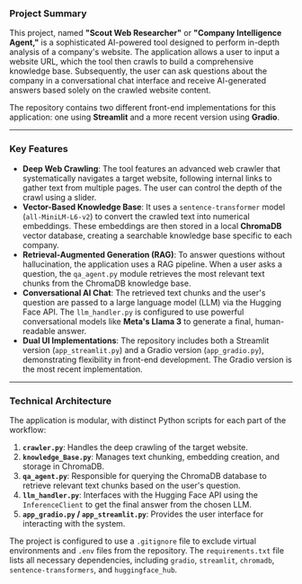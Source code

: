 ### Project Summary

This project, named **"Scout Web Researcher"** or **"Company Intelligence Agent,"** is a sophisticated AI-powered tool designed to perform in-depth analysis of a company's website. The application allows a user to input a website URL, which the tool then crawls to build a comprehensive knowledge base. Subsequently, the user can ask questions about the company in a conversational chat interface and receive AI-generated answers based solely on the crawled website content.

The repository contains two different front-end implementations for this application: one using **Streamlit** and a more recent version using **Gradio**.

---
### Key Features

* **Deep Web Crawling**: The tool features an advanced web crawler that systematically navigates a target website, following internal links to gather text from multiple pages. The user can control the depth of the crawl using a slider.
* **Vector-Based Knowledge Base**: It uses a `sentence-transformer` model (`all-MiniLM-L6-v2`) to convert the crawled text into numerical embeddings. These embeddings are then stored in a local **ChromaDB** vector database, creating a searchable knowledge base specific to each company.
* **Retrieval-Augmented Generation (RAG)**: To answer questions without hallucination, the application uses a RAG pipeline. When a user asks a question, the `qa_agent.py` module retrieves the most relevant text chunks from the ChromaDB knowledge base.
* **Conversational AI Chat**: The retrieved text chunks and the user's question are passed to a large language model (LLM) via the Hugging Face API. The `llm_handler.py` is configured to use powerful conversational models like **Meta's Llama 3** to generate a final, human-readable answer.
* **Dual UI Implementations**: The repository includes both a Streamlit version (`app_streamlit.py`) and a Gradio version (`app_gradio.py`), demonstrating flexibility in front-end development. The Gradio version is the most recent implementation.

---
### Technical Architecture

The application is modular, with distinct Python scripts for each part of the workflow:

1.  **`crawler.py`**: Handles the deep crawling of the target website.
2.  **`knowledge_Base.py`**: Manages text chunking, embedding creation, and storage in ChromaDB.
3.  **`qa_agent.py`**: Responsible for querying the ChromaDB database to retrieve relevant text chunks based on the user's question.
4.  **`llm_handler.py`**: Interfaces with the Hugging Face API using the `InferenceClient` to get the final answer from the chosen LLM.
5.  **`app_gradio.py` / `app_streamlit.py`**: Provides the user interface for interacting with the system.

The project is configured to use a `.gitignore` file to exclude virtual environments and `.env` files from the repository. The `requirements.txt` file lists all necessary dependencies, including `gradio`, `streamlit`, `chromadb`, `sentence-transformers`, and `huggingface_hub`.
